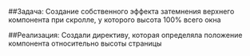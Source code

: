 ##Задача:
Создание собственного эффекта затемнения верхнего компонента при скролле, у которого высота 100% всего окна


##Реализация:
Создали директиву, которая определяла положение компонента относительно высоты страницы
